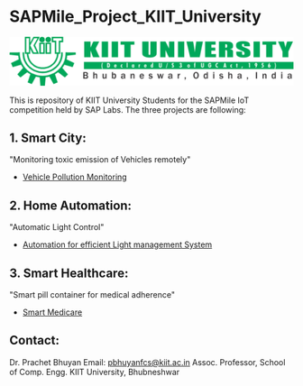 #               SAPMile_Project_KIIT_University
![KIIT](https://github.com/kantsk11/SAPMile_Project_KIIT_University/blob/master/Kiit.jpg)

This is repository of KIIT University Students for the SAPMile IoT competition held by SAP Labs. The three projects are following:

## 1. Smart City: 
"Monitoring toxic emission of Vehicles remotely" 
- [Vehicle Pollution Monitoring](https://github.com/kantsk11/Smart_City_SAP_Hana)


## 2. Home Automation:
"Automatic Light Control" 
- [ Automation for efficient Light management System](https://github.com/madhuparnakiit/SAPMile_Project_Home_Automation_KIIT_University)


## 3. Smart Healthcare:
"Smart pill container for medical adherence" 
- [Smart Medicare](https://github.com/Abhishek-Acharya/SAP_HANA_HEALTHCARE_PILL_CONTINER)




## Contact:

Dr. Prachet Bhuyan
Email: pbhuyanfcs@kiit.ac.in
Assoc. Professor,
School of Comp. Engg.
KIIT University,
Bhubneshwar


